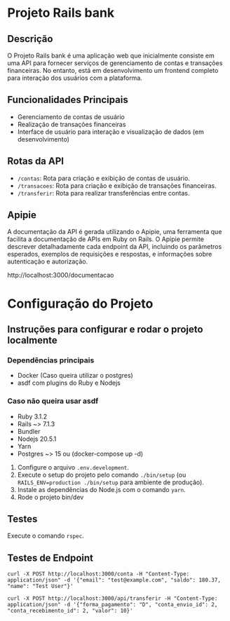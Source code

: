 # Projeto Rails bank

## Descrição
O Projeto Rails bank é uma aplicação web que inicialmente consiste em uma API para fornecer serviços de gerenciamento de contas e transações financeiras. No entanto, está em desenvolvimento um frontend completo para interação dos usuários com a plataforma.

## Funcionalidades Principais
- Gerenciamento de contas de usuário
- Realização de transações financeiras
- Interface de usuário para interação e visualização de dados (em desenvolvimento)

## Rotas da API
- `/contas`: Rota para criação e exibição de contas de usuário.
- `/transacoes`: Rota para criação e exibição de transações financeiras.
- `/transferir`: Rota para realizar transferências entre contas.

## Apipie
A documentação da API é gerada utilizando o Apipie, uma ferramenta que facilita a documentação de APIs em Ruby on Rails. O Apipie permite descrever detalhadamente cada endpoint da API, incluindo os parâmetros esperados, exemplos de requisições e respostas, e informações sobre autenticação e autorização.

http://localhost:3000/documentacao

# Configuração do Projeto

## Instruções para configurar e rodar o projeto localmente

### Dependências principais
- Docker (Caso queira utilizar o postgres)
- asdf com plugins do Ruby e Nodejs

### Caso não queira usar asdf
- Ruby 3.1.2
- Rails ~> 7.1.3
- Bundler
- Nodejs 20.5.1
- Yarn
- Postgres ~> 15 ou (docker-compose up -d)

1. Configure o arquivo `.env.development`.
2. Execute o setup do projeto pelo comando `./bin/setup` (ou `RAILS_ENV=production ./bin/setup` para ambiente de produção).
3. Instale as dependências do Node.js com o comando `yarn`.
4. Rode o projeto bin/dev

## Testes

Execute o comando `rspec`.

## Testes de Endpoint
`curl -X POST http://localhost:3000/conta -H "Content-Type: application/json" -d '{"email": "test@example.com", "saldo": 180.37, "name": "Test User"}'`

`curl -X POST http://localhost:3000/api/transferir -H "Content-Type: application/json" -d '{"forma_pagamento": "D", "conta_envio_id": 2, "conta_recebimento_id": 2, "valor": 10}'`
